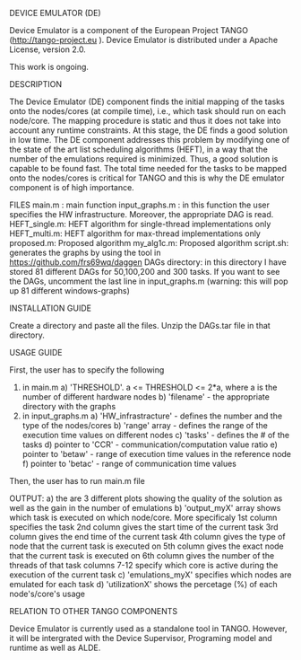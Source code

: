 DEVICE EMULATOR (DE)

Device Emulator is a component of the European Project TANGO (http://tango-project.eu ).
Device Emulator is distributed under a Apache License, version 2.0.

This work is ongoing.


DESCRIPTION

The Device Emulator (DE) component finds the initial mapping of the tasks onto the nodes/cores (at compile time), i.e., which task should run on each node/core. 
The mapping procedure is static and thus it does not take into account any runtime constraints. At this stage, the DE finds a good solution in low time. 
The DE component addresses this problem by modifying one of the state of the art list scheduling algorithms (HEFT), in a way that
the number of the emulations required is minimized. Thus, a good solution is capable to be found fast. 
The total time needed for the tasks to be mapped onto the nodes/cores is critical for TANGO and this is why the DE emulator component is of high importance. 


FILES
main.m : main function 
input_graphs.m : in this function the user specifies the HW infrastructure. Moreover, the appropriate DAG is read. 
HEFT_single.m: HEFT algorithm for single-thread implementations only
HEFT_multi.m: HEFT algorithm for max-thread implementations only
proposed.m: Proposed algorithm
my_alg1c.m: Proposed algorithm
script.sh: generates the graphs by using the tool in https://github.com/frs69wq/daggen 
DAGs directory: in this directory I have stored 81 different DAGs for 50,100,200 and 300 tasks. 
	If you want to see the DAGs, uncomment the last line in input_graphs.m (warning: this will pop up 81 different windows-graphs)


INSTALLATION GUIDE

Create a directory and paste all the files. Unzip the DAGs.tar file in that directory. 


USAGE GUIDE 

First, the user has to specify the following
  1) in main.m 
      a) 'THRESHOLD'. a <= THRESHOLD <= 2*a, where a is the number of different hardware nodes
      b) 'filename' - the appropriate directory with the graphs
  2) in input_graphs.m 
      a) 'HW_infrastracture' - defines the number and the type of the nodes/cores
      b) 'range' array - defines the range of the execution time values  on different nodes 
      c) 'tasks' - defines the # of the tasks 
      d) pointer to 'CCR' - communication/computation value ratio
      e) pointer to 'betaw' - range of execution time values in the reference node
      f) pointer to 'betac' - range of communication time values 

Then, the user has to run main.m file

OUTPUT:
  a) the are 3 different plots showing the quality of the solution as well as the gain in the number of emulations
  b) 'output_myX' array shows which task is executed on which node/core. More specificaly
     1st column specifies the task
     2nd column gives the start time of the current task
     3rd column gives the end time of the current task
     4th column gives the type of node that the current task is executed on
     5th column gives the exact node that the current task is executed on
     6th column gives the number of the threads of that task 
     columns 7-12 specify which core is active during the execution of the current task
  c) 'emulations_myX' specifies which nodes are emulated for each task
  d) 'utilizationX' shows the percetage (%) of each node's/core's usage


RELATION TO OTHER TANGO COMPONENTS

Device Emulator is currently used as a standalone tool in TANGO. However, it will be intergrated with the Device Supervisor, Programing model and runtime as well as ALDE.

